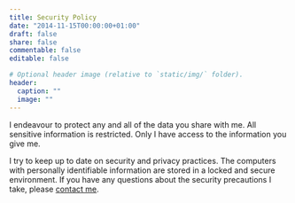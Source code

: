 ```yaml
---
title: Security Policy
date: "2014-11-15T00:00:00+01:00"
draft: false
share: false
commentable: false
editable: false

# Optional header image (relative to `static/img/` folder).
header:
  caption: ""
  image: ""
---
```


I endeavour to protect any and all of the data you share with me. All sensitive information is 
restricted. Only I have access to the information you give me.

I try to keep up to date on security and privacy practices. The computers with personally 
identifiable information are stored in a locked and secure environment. If you have any 
questions about the security precautions I take, please [contact me](/#contact).
